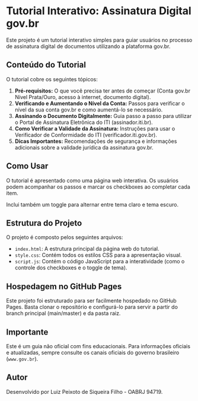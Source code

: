 # Tutorial Interativo: Assinatura Digital gov.br

Este projeto é um tutorial interativo simples para guiar usuários no processo de assinatura digital de documentos utilizando a plataforma gov.br.

## Conteúdo do Tutorial

O tutorial cobre os seguintes tópicos:

1.  **Pré-requisitos:** O que você precisa ter antes de começar (Conta gov.br Nível Prata/Ouro, acesso à internet, documento digital).
2.  **Verificando e Aumentando o Nível da Conta:** Passos para verificar o nível da sua conta gov.br e como aumentá-lo se necessário.
3.  **Assinando o Documento Digitalmente:** Guia passo a passo para utilizar o Portal de Assinatura Eletrônica do ITI (assinador.iti.br).
4.  **Como Verificar a Validade da Assinatura:** Instruções para usar o Verificador de Conformidade do ITI (verificador.iti.gov.br).
5.  **Dicas Importantes:** Recomendações de segurança e informações adicionais sobre a validade jurídica da assinatura gov.br.

## Como Usar

O tutorial é apresentado como uma página web interativa. Os usuários podem acompanhar os passos e marcar os checkboxes ao completar cada item.

Inclui também um toggle para alternar entre tema claro e tema escuro.

## Estrutura do Projeto

O projeto é composto pelos seguintes arquivos:

-   `index.html`: A estrutura principal da página web do tutorial.
-   `style.css`: Contém todos os estilos CSS para a apresentação visual.
-   `script.js`: Contém o código JavaScript para a interatividade (como o controle dos checkboxes e o toggle de tema).

## Hospedagem no GitHub Pages

Este projeto foi estruturado para ser facilmente hospedado no GitHub Pages. Basta clonar o repositório e configurá-lo para servir a partir do branch principal (main/master) e da pasta raiz.

## Importante

Este é um guia não oficial com fins educacionais. Para informações oficiais e atualizadas, sempre consulte os canais oficiais do governo brasileiro (`www.gov.br`).

## Autor

Desenvolvido por Luiz Peixoto de Siqueira Filho - OABRJ 94719.
